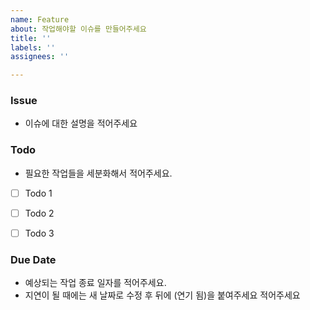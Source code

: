 ```yaml
---
name: Feature
about: 작업해야할 이슈를 만들어주세요
title: ''
labels: ''
assignees: ''

---
```


### Issue
- 이슈에 대한 설명을 적어주세요


### Todo
- 필요한 작업들을 세분화해서 적어주세요.
- [ ] Todo 1
- [ ] Todo 2
- [ ] Todo 3


### Due Date
- 예상되는 작업 종료 일자를 적어주세요.
- 지연이 될 때에는 새 날짜로 수정 후 뒤에 (연기 됨)을 붙여주세요 적어주세요
